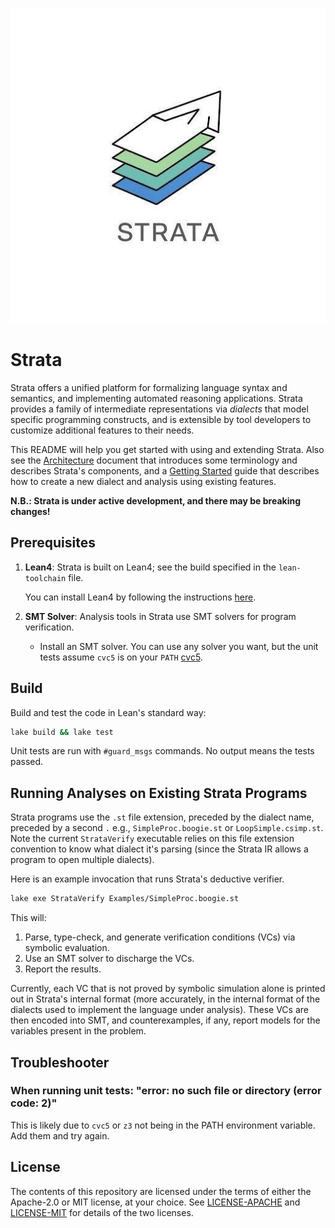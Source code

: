 ﻿![Strata Logo](./strata_logo.png)

# Strata

Strata offers a unified platform for formalizing language syntax and
semantics, and implementing automated reasoning applications. Strata
provides a family of intermediate representations via _dialects_ that
model specific programming constructs, and is extensible by tool
developers to customize additional features to their needs.

This README will help you get started with using and extending
Strata. Also see the [Architecture](docs/Architecture.md) document
that introduces some terminology and describes Strata's components,
and a [Getting Started](docs/GettingStarted.md) guide that describes
how to create a new dialect and analysis using existing features.

**N.B.: Strata is under active development, and there may be breaking
changes!**

## Prerequisites

1. **Lean4**: Strata is built on Lean4; see the build specified in the
   `lean-toolchain` file.

   You can install Lean4 by following the instructions [here](https://lean-lang.org/).

2. **SMT Solver**: Analysis tools in Strata use SMT solvers for program
   verification.
   - Install an SMT solver. You can use any solver you want, but the unit
     tests assume `cvc5` is on your `PATH` [cvc5](https://cvc5.github.io/).

## Build

Build and test the code in Lean's standard way:

```bash
lake build && lake test
```

Unit tests are run with `#guard_msgs` commands. No output means the tests passed.

## Running Analyses on Existing Strata Programs

Strata programs use the `.st` file extension, preceded by the dialect name,
preceded by a second `.` e.g., `SimpleProc.boogie.st` or
`LoopSimple.csimp.st`. Note the current `StrataVerify` executable
relies on this file extension convention to know what dialect it's
parsing (since the Strata IR allows a program to open multiple
dialects).

Here is an example invocation that runs Strata's deductive verifier.

```bash
lake exe StrataVerify Examples/SimpleProc.boogie.st
```

This will:
1. Parse, type-check, and generate verification conditions (VCs) via
   symbolic evaluation.
2. Use an SMT solver to discharge the VCs.
3. Report the results.

Currently, each VC that is not proved by symbolic simulation alone is
printed out in Strata's internal format (more accurately, in the
internal format of the dialects used to implement the language under
analysis). These VCs are then encoded into SMT, and counterexamples,
if any, report models for the variables present in the problem.

## Troubleshooter

### When running unit tests: "error: no such file or directory (error code: 2)"

This is likely due to `cvc5` or `z3` not being in the PATH environment variable. Add them and try again.

## License

The contents of this repository are licensed under the terms of either
the Apache-2.0 or MIT license, at your choice. See
[LICENSE-APACHE](LICENSE-APACHE) and [LICENSE-MIT](LICENSE-MIT) for
details of the two licenses.

